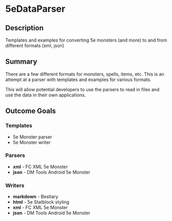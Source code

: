 # 5eDataParser

## Description
Templates and examples for converting 5e monsters (and more) to and from different formats (xml, json)

## Summary
There are a few different formats for monsters, spells, items, etc. This is an attempt at a parser with templates and examples for various formats.

This will allow potential developers to use the parsers to read in files and use the data in their own applications.

## Outcome Goals
### Templates 
* 5e Monster parser
* 5e Monster writer

### Parsers
* **xml** - FC XML 5e Monster
* **json** - DM Tools Android 5e Monster  

### Writers
* **markdown** - Bestiary
* **html** - 5e Statblock styling
* **xml** - FC XML 5e Monster
* **json** - DM Tools Android 5e Monster
